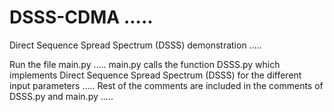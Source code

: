 # DSSS-CDMA .....
Direct Sequence Spread Spectrum (DSSS) demonstration .....

Run the file main.py .....
main.py calls the function DSSS.py which implements Direct Sequence Spread Spectrum (DSSS) for the different input parameters .....
Rest of the comments are included in the comments of DSSS.py and main.py .....
